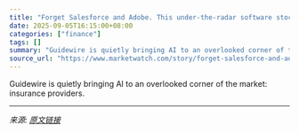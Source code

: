 ```yaml
---
title: "Forget Salesforce and Adobe. This under-the-radar software stock is winning in the AI era."
date: 2025-09-05T16:15:00+08:00
categories: ["finance"]
tags: []
summary: "Guidewire is quietly bringing AI to an overlooked corner of the market: insurance providers."
source_url: "https://www.marketwatch.com/story/forget-salesforce-and-adobe-this-under-the-radar-software-stock-is-winning-in-the-ai-era-124e904c?mod=mw_rss_topstories"
---
```


Guidewire is quietly bringing AI to an overlooked corner of the market: insurance providers.

---

*来源: [原文链接](https://www.marketwatch.com/story/forget-salesforce-and-adobe-this-under-the-radar-software-stock-is-winning-in-the-ai-era-124e904c?mod=mw_rss_topstories)*
